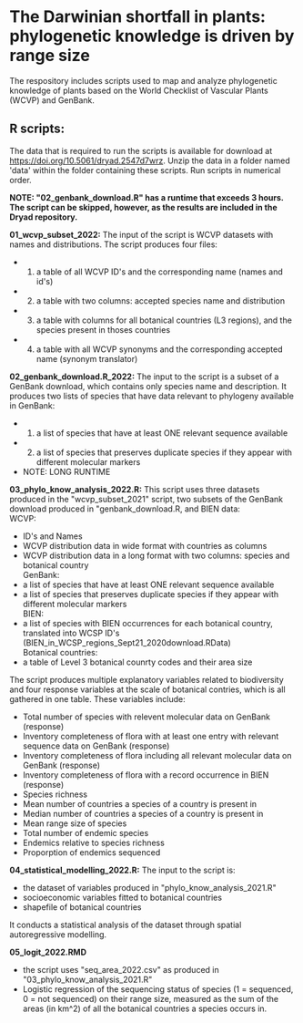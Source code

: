 # The Darwinian shortfall in plants: phylogenetic knowledge is driven by range size
The respository includes scripts used to map and analyze phylogenetic knowledge of plants based on the World Checklist of Vascular Plants (WCVP) and GenBank. 



## R scripts:

The data that is required to run the scripts is available for download at https://doi.org/10.5061/dryad.2547d7wrz. Unzip the data in a folder named 'data' within the folder containing these scripts. Run scripts in numerical order. 

**NOTE: "02_genbank_download.R" has a runtime that exceeds 3 hours. The script can be skipped, however, as the results are included in the Dryad repository.**

**01_wcvp_subset_2022:** The input of the script is WCVP datasets with names and distributions. The script produces four files: 
* 1) a table of all WCVP ID's and the corresponding name (names and id's)
* 2) a table with two columns: accepted species name and distribution
* 3) a table with columns for all botanical countries (L3 regions), and the species present in thoses countries
* 4) a table with all WCVP synonyms and the corresponding accepted name (synonym translator)

**02_genbank_download.R_2022:** The input to the script is a subset of a GenBank download, which contains only species name and description. It produces two lists of species that have data relevant to phylogeny available in GenBank:
* 1) a list of species that have at least ONE relevant sequence available
* 2) a list of species that preserves duplicate species if they appear with different molecular markers
* NOTE: LONG RUNTIME

**03_phylo_know_analysis_2022.R:** This script uses three datasets produced in the "wcvp_subset_2021" script, two subsets of the GenBank download produced in "genbank_download.R, and BIEN data:  
WCVP:
* ID's and Names
* WCVP distribution data in wide format with countries as columns
* WCVP distribution data in a long format with two columns: species and botanical country  
GenBank:
* a list of species that have at least ONE relevant sequence available
* a list of species that preserves duplicate species if they appear with different molecular markers  
BIEN:
* a list of species with BIEN occurrences for each botanical country, translated into WCSP ID's (BIEN_in_WCSP_regions_Sept21_2020download.RData)  
Botanical countries:
* a table of Level 3 botanical counrty codes and their area size  

The script produces multiple explanatory variables related to biodiversity and four response variables at the scale of botanical contries, which is all gathered in one table. These variables include:
* Total number of species with relevent molecular data on GenBank (response)
* Inventory completeness of flora with at least one entry with relevant sequence data on GenBank (response)
* Inventory completeness of flora including all relevant molecular data on GenBank (response)
* Inventory completeness of flora with a record occurrence in BIEN (response)
* Species richness
* Mean number of countries a species of a country is present in
* Median number of countries a species of a country is present in
* Mean range size of species
* Total number of endemic species 
* Endemics relative to species richness
* Proporption of endemics sequenced

**04_statistical_modelling_2022.R:** The input to the script is: 
* the dataset of variables produced in "phylo_know_analysis_2021.R"
* socioeconomic variables fitted to botanical countries
* shapefile of botanical countries

It conducts a statistical analysis of the dataset through spatial autoregressive modelling.

**05_logit_2022.RMD**
* the script uses "seq_area_2022.csv" as produced in "03_phylo_know_analysis_2021.R"
* Logistic regression of the sequencing status of species (1 = sequenced, 0 = not sequenced) on their range size, measured as the sum of the areas (in km^2) of all the botanical countries a species occurs in. 

